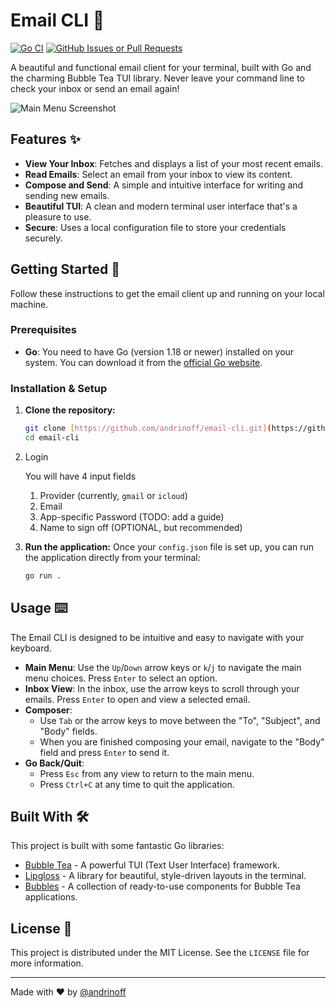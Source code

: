 # Email CLI 📧

[![Go CI](https://github.com/andrinoff/email-cli/actions/workflows/ci.yml/badge.svg)](https://github.com/andrinoff/email-cli/actions/workflows/ci.yml)
[![GitHub Issues or Pull Requests](https://img.shields.io/github/issues/andrinoff/email-cli)](https://github.com/andrinoff/email-cli/issues)


A beautiful and functional email client for your terminal, built with Go and the charming Bubble Tea TUI library. Never leave your command line to check your inbox or send an email again!

![Main Menu Screenshot](assets/preview.png)

## Features ✨

- **View Your Inbox**: Fetches and displays a list of your most recent emails.
- **Read Emails**: Select an email from your inbox to view its content.
- **Compose and Send**: A simple and intuitive interface for writing and sending new emails.
- **Beautiful TUI**: A clean and modern terminal user interface that's a pleasure to use.
- **Secure**: Uses a local configuration file to store your credentials securely.

## Getting Started 🚀

Follow these instructions to get the email client up and running on your local machine.

### Prerequisites

- **Go**: You need to have Go (version 1.18 or newer) installed on your system. You can download it from the [official Go website](https://golang.org/dl/).

### Installation & Setup

1.  **Clone the repository:**

    ```bash
    git clone [https://github.com/andrinoff/email-cli.git](https://github.com/andrinoff/email-cli.git)
    cd email-cli
    ```

2.  Login

    You will have 4 input fields

    1. Provider (currently, `gmail` or `icloud`)
    2. Email
    3. App-specific Password (TODO: add a guide)
    4. Name to sign off (OPTIONAL, but recommended)

3.  **Run the application:**
    Once your `config.json` file is set up, you can run the application directly from your terminal:
    ```bash
    go run .
    ```

## Usage ⌨️

The Email CLI is designed to be intuitive and easy to navigate with your keyboard.

- **Main Menu**: Use the `Up`/`Down` arrow keys or `k`/`j` to navigate the main menu choices. Press `Enter` to select an option.
- **Inbox View**: In the inbox, use the arrow keys to scroll through your emails. Press `Enter` to open and view a selected email.
- **Composer**:
  - Use `Tab` or the arrow keys to move between the "To", "Subject", and "Body" fields.
  - When you are finished composing your email, navigate to the "Body" field and press `Enter` to send it.
- **Go Back/Quit**:
  - Press `Esc` from any view to return to the main menu.
  - Press `Ctrl+C` at any time to quit the application.

## Built With 🛠️

This project is built with some fantastic Go libraries:

- [Bubble Tea](https://github.com/charmbracelet/bubbletea) - A powerful TUI (Text User Interface) framework.
- [Lipgloss](https://github.com/charmbracelet/lipgloss) - A library for beautiful, style-driven layouts in the terminal.
- [Bubbles](https://github.com/charmbracelet/bubbles) - A collection of ready-to-use components for Bubble Tea applications.

## License 📄

This project is distributed under the MIT License. See the `LICENSE` file for more information.

---

Made with ❤️ by [@andrinoff](https://andrinoff.com)
